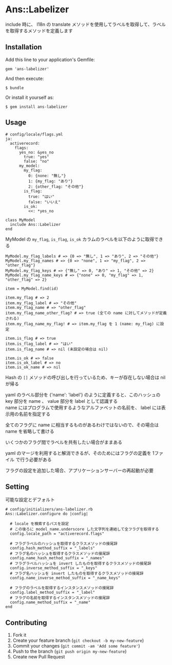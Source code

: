 # Ans::Labelizer

include 時に、 I18n の translate メソッドを使用してラベルを取得して、ラベルを取得するメソッドを定義します

## Installation

Add this line to your application's Gemfile:

    gem 'ans-labelizer'

And then execute:

    $ bundle

Or install it yourself as:

    $ gem install ans-labelizer

## Usage

    # config/locale/flags.yml
    ja:
      activerecord:
        flags:
          yes_no: &yes_no
            true: "yes"
            false: "no"
          my_model:
            my_flag:
              0: {none: "無し"}
              1: {my_flag: "あり"}
              2: {other_flag: "その他"}
            is_flag:
              true: "はい"
              false: "いいえ"
            is_ok:
              <<: *yes_no

    class MyModel
      include Ans::Labelizer
    end

MyModel の `my_flag`, `is_flag`, `is_ok` カラムのラベルを以下のように取得できる

    MyModel.my_flag_labels # => {0 => "無し", 1 => "あり", 2 => "その他"}
    MyModel.my_flag_names # => {0 => "none", 1 => "my_flag", 2 => "other_flag"}
    MyModel.my_flag_keys # => {"無し" => 0, "あり" => 1, "その他" => 2}
    MyModel.my_flag_name_keys # => {"none" => 0, "my_flag" => 1, "other_flag" => 2}

    item = MyModel.find(id)

    item.my_flag # => 2
    item.my_flag_label # => "その他"
    item.my_flag_name # => "other_flag"
    item.my_flag_name_other_flag? # => true (全ての name に対してメソッドが定義される)
    item.my_flag_name_my_flag! # => item.my_flag を 1 (name: my_flag) に設定

    item.is_flag # => true
    item.is_flag_label # => "はい"
    item.is_flag_name # => nil (未設定の場合は nil)

    item.is_ok # => false
    item.is_ok_label # => no
    item.is_ok_name # => nil

Hash の `[]` メソッドの呼び出しを行っているため、キーが存在しない場合は nil が帰る

yaml のラベル部分を {'name': 'label'} のように定義すると、このハッシュの key 部分を name 、 value 部分を label として認識する  
name にはプログラムで使用するようなアルファベットの名前を、 label には表示用の名前を指定する

全てのフラグに name に相当するものがあるわけではないので、その場合は name を省略して書ける

いくつかのフラグ間でラベルを共有したい場合がままある

yaml のマージを利用すると解消できるが、そのためにはフラグの定義を 1ファイル で行う必要がある

フラグの設定を追加した場合、アプリケーションサーバーの再起動が必要

## Setting

可能な設定とデフォルト

    # config/initializers/ans-labelizer.rb
    Ans::Labelizer.configure do |config|

      # locale を検索するパスを設定
      # この後ろに model_name.underscore した文字列を連結して全フラグを取得する
      config.locale_path = "activerecord.flags"

      # フラグラベルのハッシュを取得するクラスメソッドの接尾辞
      config.hash_method_suffix = "_labels"
      # フラグ名のハッシュを取得するクラスメソッドの接尾辞
      config.name_hash_method_suffix = "_names"
      # フラグラベルハッシュを invert したものを取得するクラスメソッドの接尾辞
      config.inverse_method_suffix = "_keys"
      # フラグ名ハッシュを invert したものを取得するクラスメソッドの接尾辞
      config.name_inverse_method_suffix = "_name_keys"

      # フラグのラベルを取得するインスタンスメソッドの接尾辞
      config.label_method_suffix = "_label"
      # フラグの名前を取得するインスタンスメソッドの接尾辞
      config.name_method_suffix = "_name"
    end

## Contributing

1. Fork it
2. Create your feature branch (`git checkout -b my-new-feature`)
3. Commit your changes (`git commit -am 'Add some feature'`)
4. Push to the branch (`git push origin my-new-feature`)
5. Create new Pull Request
